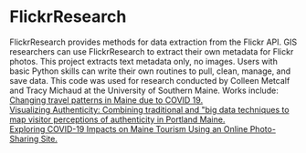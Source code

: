 # FlickrResearch
FlickrResearch provides methods for data extraction from the Flickr API.  GIS researchers can use FlickrResearch to extract their own metadata for Flickr photos. This project extracts text metadata only, no images. Users with basic Python skills can write their own routines to pull, clean, manage, and save data. This code was used for research conducted by Colleen Metcalf and Tracy Michaud at the University of Southern Maine. 
Works include:<br/>
[Changing travel patterns in Maine due to COVID 19.](https://storymaps.arcgis.com/stories/392a2f80feeb41618e0630b375e73831)<br/>
[Visualizing Authenticity: Combining traditional and "big data techniques to map visitor perceptions of authenticity in Portland Maine.](https://digitalcommons.usm.maine.edu/cgi/viewcontent.cgi?article=1018&context=thinking-matters-symposium)<br/>
[Exploring COVID-19 Impacts on Maine Tourism Using an Online Photo-Sharing Site.](https://digitalcommons.library.umaine.edu/mpr/vol30/iss2/7/)<br/>


